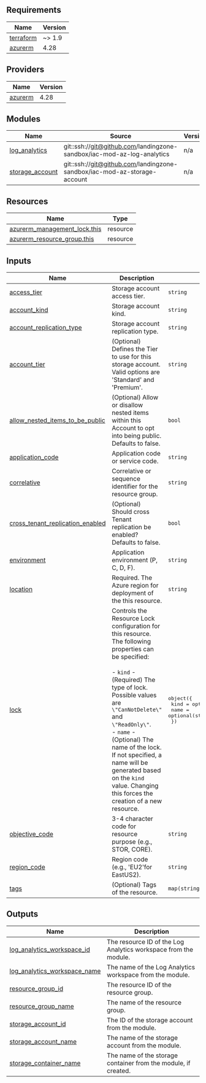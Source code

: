 <!-- BEGIN_TF_DOCS -->
## Requirements

| Name | Version |
|------|---------|
| <a name="requirement_terraform"></a> [terraform](#requirement\_terraform) | ~> 1.9 |
| <a name="requirement_azurerm"></a> [azurerm](#requirement\_azurerm) | 4.28 |

## Providers

| Name | Version |
|------|---------|
| <a name="provider_azurerm"></a> [azurerm](#provider\_azurerm) | 4.28 |

## Modules

| Name | Source | Version |
|------|--------|---------|
| <a name="module_log_analytics"></a> [log\_analytics](#module\_log\_analytics) | git::ssh://git@github.com/landingzone-sandbox/iac-mod-az-log-analytics | n/a |
| <a name="module_storage_account"></a> [storage\_account](#module\_storage\_account) | git::ssh://git@github.com/landingzone-sandbox/iac-mod-az-storage-account | n/a |

## Resources

| Name | Type |
|------|------|
| [azurerm_management_lock.this](https://registry.terraform.io/providers/hashicorp/azurerm/4.28/docs/resources/management_lock) | resource |
| [azurerm_resource_group.this](https://registry.terraform.io/providers/hashicorp/azurerm/4.28/docs/resources/resource_group) | resource |

## Inputs

| Name | Description | Type | Default | Required |
|------|-------------|------|---------|:--------:|
| <a name="input_access_tier"></a> [access\_tier](#input\_access\_tier) | Storage account access tier. | `string` | `"Hot"` | no |
| <a name="input_account_kind"></a> [account\_kind](#input\_account\_kind) | Storage account kind. | `string` | `"StorageV2"` | no |
| <a name="input_account_replication_type"></a> [account\_replication\_type](#input\_account\_replication\_type) | Storage account replication type. | `string` | `"ZRS"` | no |
| <a name="input_account_tier"></a> [account\_tier](#input\_account\_tier) | (Optional) Defines the Tier to use for this storage account. Valid options are 'Standard' and 'Premium'. | `string` | n/a | yes |
| <a name="input_allow_nested_items_to_be_public"></a> [allow\_nested\_items\_to\_be\_public](#input\_allow\_nested\_items\_to\_be\_public) | (Optional) Allow or disallow nested items within this Account to opt into being public. Defaults to false. | `bool` | `null` | no |
| <a name="input_application_code"></a> [application\_code](#input\_application\_code) | Application code or service code. | `string` | n/a | yes |
| <a name="input_correlative"></a> [correlative](#input\_correlative) | Correlative or sequence identifier for the resource group. | `string` | n/a | yes |
| <a name="input_cross_tenant_replication_enabled"></a> [cross\_tenant\_replication\_enabled](#input\_cross\_tenant\_replication\_enabled) | (Optional) Should cross Tenant replication be enabled? Defaults to false. | `bool` | `null` | no |
| <a name="input_environment"></a> [environment](#input\_environment) | Application environment (P, C, D, F). | `string` | n/a | yes |
| <a name="input_location"></a> [location](#input\_location) | Required. The Azure region for deployment of the this resource. | `string` | n/a | yes |
| <a name="input_lock"></a> [lock](#input\_lock) | Controls the Resource Lock configuration for this resource. The following properties can be specified:<br/><br/>  - `kind` - (Required) The type of lock. Possible values are `\"CanNotDelete\"` and `\"ReadOnly\"`.<br/>  - `name` - (Optional) The name of the lock. If not specified, a name will be generated based on the `kind` value. Changing this forces the creation of a new resource. | <pre>object({<br/>    kind = optional(string, "ReadOnly")<br/>    name = optional(string, null)<br/>  })</pre> | `null` | no |
| <a name="input_objective_code"></a> [objective\_code](#input\_objective\_code) | 3-4 character code for resource purpose (e.g., STOR, CORE). | `string` | n/a | yes |
| <a name="input_region_code"></a> [region\_code](#input\_region\_code) | Region code (e.g., 'EU2'for EastUS2). | `string` | n/a | yes |
| <a name="input_tags"></a> [tags](#input\_tags) | (Optional) Tags of the resource. | `map(string)` | `null` | no |

## Outputs

| Name | Description |
|------|-------------|
| <a name="output_log_analytics_workspace_id"></a> [log\_analytics\_workspace\_id](#output\_log\_analytics\_workspace\_id) | The resource ID of the Log Analytics workspace from the module. |
| <a name="output_log_analytics_workspace_name"></a> [log\_analytics\_workspace\_name](#output\_log\_analytics\_workspace\_name) | The name of the Log Analytics workspace from the module. |
| <a name="output_resource_group_id"></a> [resource\_group\_id](#output\_resource\_group\_id) | The resource ID of the resource group. |
| <a name="output_resource_group_name"></a> [resource\_group\_name](#output\_resource\_group\_name) | The name of the resource group. |
| <a name="output_storage_account_id"></a> [storage\_account\_id](#output\_storage\_account\_id) | The ID of the storage account from the module. |
| <a name="output_storage_account_name"></a> [storage\_account\_name](#output\_storage\_account\_name) | The name of the storage account from the module. |
| <a name="output_storage_container_name"></a> [storage\_container\_name](#output\_storage\_container\_name) | The name of the storage container from the module, if created. |
<!-- END_TF_DOCS -->